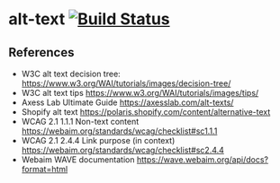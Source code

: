 # alt-text [![Build Status](https://travis-ci.com/double-great/alt-text.svg?branch=master)](https://travis-ci.com/double-great/alt-text)


## References

* W3C alt text decision tree: https://www.w3.org/WAI/tutorials/images/decision-tree/ 
* W3C alt text tips https://www.w3.org/WAI/tutorials/images/tips/ 
* Axess Lab Ultimate Guide https://axesslab.com/alt-texts/
* Shopify alt text https://polaris.shopify.com/content/alternative-text 
* WCAG 2.1 1.1.1 Non-text content https://webaim.org/standards/wcag/checklist#sc1.1.1
* WCAG 2.1 2.4.4 Link purpose (in context) https://webaim.org/standards/wcag/checklist#sc2.4.4
* Webaim WAVE documentation https://wave.webaim.org/api/docs?format=html 

